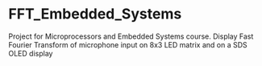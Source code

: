 # FFT_Embedded_Systems

Project for Microprocessors and Embedded Systems course.
Display Fast Fourier Transform of microphone input on 8x3 LED matrix and on a SDS OLED display 
